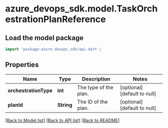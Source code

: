 # azure_devops_sdk.model.TaskOrchestrationPlanReference

## Load the model package
```dart
import 'package:azure_devops_sdk/api.dart';
```

## Properties
Name | Type | Description | Notes
------------ | ------------- | ------------- | -------------
**orchestrationType** | **int** | The type of the plan. | [optional] [default to null]
**planId** | **String** | The ID of the plan. | [optional] [default to null]

[[Back to Model list]](../README.md#documentation-for-models) [[Back to API list]](../README.md#documentation-for-api-endpoints) [[Back to README]](../README.md)


